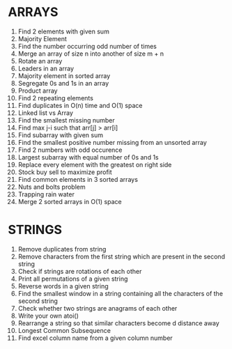 # ARRAYS

1. Find 2 elements with given sum
2. Majority Element
3. Find the number occurring odd number of times
4. Merge an array of size n into another of size m + n
5. Rotate an array
6. Leaders in an array
7. Majority element in sorted array
8. Segregate 0s and 1s in an array
9. Product array
10. Find 2 repeating elements
11. Find duplicates in O(n) time and O(1) space
12. Linked list vs Array
13. Find the smallest missing number
14. Find max j-i such that arr[j] > arr[i]
15. Find subarray with given sum
16. Find the smallest positive number missing from an unsorted array
17. Find 2 numbers with odd occurence
18. Largest subarray with equal number of 0s and 1s
19. Replace every element with the greatest on right side
20. Stock buy sell to maximize profit
21. Find common elements in 3 sorted arrays
22. Nuts and bolts problem
23. Trapping rain water
24. Merge 2 sorted arrays in O(1) space

# STRINGS

1. Remove duplicates from string
2. Remove characters from the first string which are present in the second string
3. Check if strings are rotations of each other
4. Print all permutations of a given string
5. Reverse words in a given string
6. Find the smallest window in a string containing all the characters of the second string
7. Check whether two strings are anagrams of each other
8. Write your own atoi()
9. Rearrange a string so that similar characters become d distance away
10. Longest Common Subsequence
11. Find excel column name from a given column number
